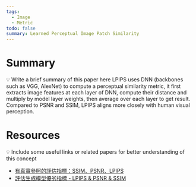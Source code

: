 ```yaml
---
tags:
  - Image
  - Metric
todo: false
summary: Learned Perceptual Image Patch Similarity
---
```

# Summary
💡 Write a brief summary of this paper here
LPIPS uses DNN (backbones such as VGG, AlexNet) to compute a perceptual similarity metric, it first extracts image features at each layer of DNN, compute their distance and multiply by model layer weights, then average over each layer to get result. Compared to PSNR and SSIM, LPIPS aligns more closely with human visual perception.
# Resources
💡 Include some useful links or related papers for better understanding of this concept
- [有真實參照的評估指標：SSIM、PSNR、LPIPS](https://zhuanlan.zhihu.com/p/309892873)
- [評估生成模型優劣指標 - LPIPS & PSNR & SSIM](https://ithelp.ithome.com.tw/articles/10332547)